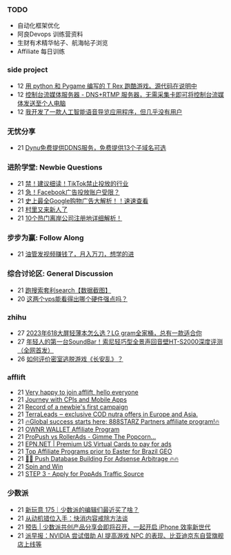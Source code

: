 ### TODO
-  自动化框架优化
-  阿良Devops 训练营资料
-  生财有术精华帖子、航海帖子浏览
-  Affiliate 每日训练

### side project
<!-- sideproject:START -->
-  12 [用 python 和 Pygame 编写的 T Rex 跑酷游戏。源代码在说明中](https://www.youtube.com/watch?v=pZySIXSelCA)
-  12 [控制台流媒体服务器 - DNS+RTMP 服务器，无需采集卡即可将控制台流媒体发送至个人电脑](https://github.com/Aioros/console-streaming-server)
-  12 [我开发了一款人工智能语音导览应用程序，但几乎没有用户](https://www.reddit.com/r/SideProject/comments/18gpp0e/ive_built_an_ai_audio_tour_app_but_have_almost_no/)<!-- sideproject:END -->


### 无忧分享
<!-- ruyo:START -->
-  21 [Dynu免费提供DDNS服务，免费提供13个子域名可选](https://51.ruyo.net/18625.html)<!-- ruyo:END -->

### 进阶学堂: Newbie Questions
<!-- advertcn1:START -->
-  21 [禁！建议细读！TikTok禁止投放的行业](https://www.advertcn.com/thread-114406-1-1.html)
-  21 [急！Facebook广告投放账户受限？](https://www.advertcn.com/thread-114405-1-1.html)
-  21 [史上最全Google购物广告大解析！！速速查看](https://www.advertcn.com/thread-114404-1-1.html)
-  21 [村里又来新人了](https://www.advertcn.com/thread-114402-1-1.html)
-  21 [10个热门离岸公司注册地详细解析！](https://www.advertcn.com/thread-114400-1-1.html)<!-- advertcn1:END -->

### 步步为赢: Follow Along
<!-- advertcn2:START -->
-  21 [油管发视频赚钱了，月入万刀，想学的进](https://www.advertcn.com/thread-114401-1-1.html)<!-- advertcn2:END -->

### 综合讨论区: General Discussion
<!-- advertcn3:START -->
-  21 [跑搜索套利search【数据截图】](https://www.advertcn.com/thread-114396-1-1.html)
-  20 [这两个vps能看得出哪个硬件强点吗？](https://www.advertcn.com/thread-114397-1-1.html)<!-- advertcn3:END -->


### zhihu
<!-- zhihu:START -->
-  27 [2023年618大屏轻薄本怎么选？LG gram全家桶，总有一款适合你](http://zhuanlan.zhihu.com/p/632641888?utm_campaign=rss&utm_medium=rss&utm_source=rss&utm_content=title)
-  27 [年轻人的第一台SoundBar！索尼轻巧型全景声回音壁HT-S2000深度评测（全网首发）](http://zhuanlan.zhihu.com/p/630990296?utm_campaign=rss&utm_medium=rss&utm_source=rss&utm_content=title)
-  26 [如何评价密室逃脱游戏《长安乱》？](http://www.zhihu.com/question/563950552/answer/3045961312?utm_campaign=rss&utm_medium=rss&utm_source=rss&utm_content=title)<!-- zhihu:END -->

### afflift
<!-- afflift:START -->
-  21 [Very happy to join afflift, hello everyone](https://afflift.com/f/threads/very-happy-to-join-afflift-hello-everyone.12825/)
-  21 [Journey with CPIs and Mobile Apps](https://afflift.com/f/threads/journey-with-cpis-and-mobile-apps.12762/)
-  21 [Record of a newbie&#39;s first campaign](https://afflift.com/f/threads/record-of-a-newbies-first-campaign.12826/)
-  21 [TerraLeads ‒ exclusive COD nutra offers in Europe and Asia.](https://afflift.com/f/threads/terraleads-%E2%80%92-exclusive-cod-nutra-offers-in-europe-and-asia.3287/)
-  21 [🔥Global success starts here: 888STARZ Partners affiliate program!🔥](https://afflift.com/f/threads/%F0%9F%94%A5global-success-starts-here-888starz-partners-affiliate-program-%F0%9F%94%A5.12803/)
-  21 [OWNR WALLET Affiliate Program](https://afflift.com/f/threads/ownr-wallet-affiliate-program.9733/)
-  21 [ProPush vs RollerAds - Gimme The Popcorn...](https://afflift.com/f/threads/propush-vs-rollerads-gimme-the-popcorn.12802/)
-  21 [EPN.NET | Premium US Virtual Cards to pay for ads](https://afflift.com/f/threads/epn-net-premium-us-virtual-cards-to-pay-for-ads.11362/)
-  21 [Top Affiliate Programs prior to Easter for Brazil GEO](https://afflift.com/f/threads/top-affiliate-programs-prior-to-easter-for-brazil-geo.12794/)
-  21 [🚀🚀 Push Database Building For Adsense Arbitrage 🔥🔥](https://afflift.com/f/threads/%F0%9F%9A%80%F0%9F%9A%80-push-database-building-for-adsense-arbitrage-%F0%9F%94%A5%F0%9F%94%A5.12824/)
-  21 [Spin and Win](https://afflift.com/f/threads/spin-and-win.12812/)
-  21 [STEP 3 - Apply for PopAds Traffic Source](https://afflift.com/f/threads/step-3-apply-for-popads-traffic-source.12313/)<!-- afflift:END -->

### 少数派
<!-- sspai:START -->
-  21 [新玩意 175｜少数派的编辑们最近买了啥？](https://sspai.com/post/87432)
-  21 [从动机错位入手：快消内容戒除方法谈](https://sspai.com/post/86260)
-  21 [预告 | 少数派共创产品分享会即将召开，一起开启 iPhone 效率新世代](https://sspai.com/post/87409)
-  21 [派早报：NVIDIA 尝试借助 AI 提高游戏 NPC 的表现、比亚迪京东自营旗舰店上线等](https://sspai.com/post/87418)<!-- sspai:END -->
